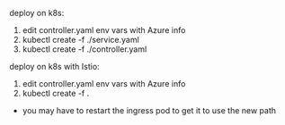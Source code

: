 deploy on k8s:

1. edit controller.yaml env vars with Azure info
2. kubectl create -f ./service.yaml
3. kubectl create -f ./controller.yaml

deploy on k8s with Istio:

1. edit controller.yaml env vars with Azure info
1. kubectl create -f .
  * you may have to restart the ingress pod to get it to use the new path
